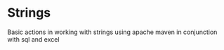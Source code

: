 # Strings
Basic actions in working with strings using apache maven in conjunction with sql and excel
